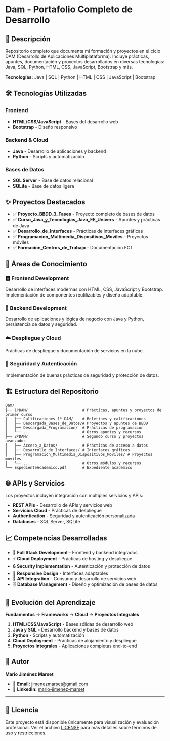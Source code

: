 # Dam - Portafolio Completo de Desarrollo

## 🚀 Descripción

Repositorio completo que documenta mi formación y proyectos en el ciclo DAM (Desarrollo de Aplicaciones Multiplataforma). Incluye prácticas, apuntes, documentación y proyectos desarrollados en diversas tecnologías: Java, SQL, Python, HTML, CSS, JavaScript, Bootstrap y más.

**Tecnologías:** Java | SQL | Python | HTML | CSS | JavaScript | Bootstrap

## 🛠️ Tecnologías Utilizadas

### Frontend
- **HTML/CSS/JavaScript** - Bases del desarrollo web
- **Bootstrap** - Diseño responsivo

### Backend & Cloud
- **Java** - Desarrollo de aplicaciones y backend
- **Python** - Scripts y automatización

### Bases de Datos
- **SQL Server** - Base de datos relacional
- **SQLite** - Base de datos ligera

## ✨ Proyectos Destacados

- ✅ **Proyecto_BBDD_3_Fases** - Proyecto completo de bases de datos
- ✅ **Curso_Java_y_Tecnologias_Java_EE_Univers** - Apuntes y prácticas de Java
- ✅ **Desarrollo_de_Interfaces** - Prácticas de interfaces gráficas
- ✅ **Programacion_Multimedia_Dispositivos_Moviles** - Proyectos móviles
- ✅ **Formacion_Centros_de_Trabajo** - Documentación FCT

## 📱 Áreas de Conocimiento

### 🅰️ Frontend Development
Desarrollo de interfaces modernas con HTML, CSS, JavaScript y Bootstrap. Implementación de componentes reutilizables y diseño adaptable.

### 🔧 Backend Development
Desarrollo de aplicaciones y lógica de negocio con Java y Python, persistencia de datos y seguridad.

### ☁️ Despliegue y Cloud
Prácticas de despliegue y documentación de servicios en la nube.

### 🔐 Seguridad y Autenticación
Implementación de buenas prácticas de seguridad y protección de datos.

## 🏗️ Estructura del Repositorio

```
Dam/
├── 1ºDAM/                        # Prácticas, apuntes y proyectos de primer curso
│   ├── Calificaciones_1º_DAM/    # Boletines y calificaciones
│   ├── Descargada_Bases_de_Datos/# Proyectos y apuntes de BBDD
│   ├── Descargada_Programacion/  # Prácticas de programación
│   └── ...                       # Otros apuntes y recursos
├── 2ºDAM/                        # Segundo curso y proyectos avanzados
│   ├── Acceso_a_Datos/           # Prácticas de acceso a datos
│   ├── Desarrollo_de_Interfaces/ # Interfaces gráficas
│   ├── Programacion_Multimedia_Dispositivos_Moviles/ # Proyectos móviles
│   └── ...                       # Otros módulos y recursos
└── ExpedienteAcademico.pdf       # Expediente académico
```

## 🌐 APIs y Servicios

Los proyectos incluyen integración con múltiples servicios y APIs:

- **REST APIs** - Desarrollo de APIs y servicios web
- **Servicios Cloud** - Prácticas de despliegue
- **Authentication** - Seguridad y autenticación personalizada
- **Databases** - SQL Server, SQLite

## 📈 Competencias Desarrolladas

- 🎯 **Full Stack Development** - Frontend y backend integrados
- ⚡ **Cloud Deployment** - Prácticas de hosting y despliegue
- 🔒 **Security Implementation** - Autenticación y protección de datos
- 📱 **Responsive Design** - Interfaces adaptables
- 🔄 **API Integration** - Consumo y desarrollo de servicios web
- 🗄️ **Database Management** - Diseño y optimización de bases de datos

## 🔄 Evolución del Aprendizaje

**Fundamentos** → **Frameworks** → **Cloud** → **Proyectos Integrales**

1. **HTML/CSS/JavaScript** - Bases sólidas de desarrollo web
2. **Java y SQL** - Desarrollo backend y bases de datos
3. **Python** - Scripts y automatización
4. **Cloud Deployment** - Prácticas de alojamiento y despliegue
5. **Proyectos Integrales** - Aplicaciones completas end-to-end

## 🎯 Autor

**Mario Jiménez Marset**
- 📧 **Email:** [jimenezmarset@gmail.com](mailto:jimenezmarset@gmail.com)
- 💼 **LinkedIn:** [mario-jimenez-marset](https://www.linkedin.com/in/mario-jimenez-marset)

---

## 📄 Licencia

Este proyecto está disponible únicamente para visualización y evaluación profesional. Ver el archivo [LICENSE](LICENSE) para más detalles sobre términos de uso y restricciones.

